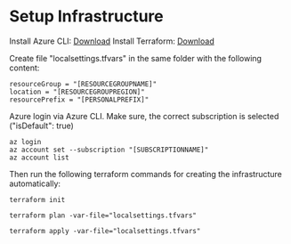 # Setup Infrastructure

Install Azure CLI: [Download](https://docs.microsoft.com/de-de/cli/azure/install-azure-cli)
Install Terraform: [Download](https://www.terraform.io/downloads)

Create file "localsettings.tfvars" in the same folder with the following content:
```
resourceGroup = "[RESOURCEGROUPNAME]"
location = "[RESOURCEGROUPREGION]"
resourcePrefix = "[PERSONALPREFIX]"
```

Azure login via Azure CLI. Make sure, the correct subscription is selected ("isDefault": true)
```
az login
az account set --subscription "[SUBSCRIPTIONNAME]"
az account list

```

Then run the following terraform commands for creating the infrastructure automatically:

```
terraform init

terraform plan -var-file="localsettings.tfvars"

terraform apply -var-file="localsettings.tfvars"
```